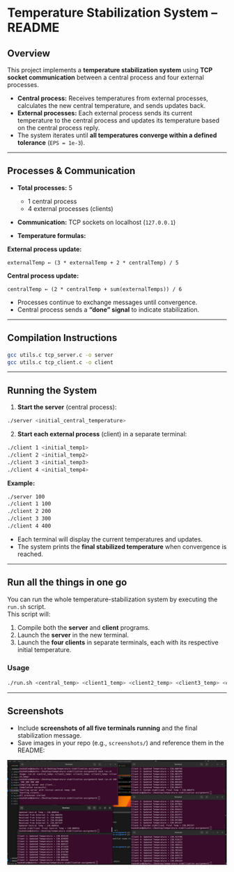 # Temperature Stabilization System – README

## Overview

This project implements a **temperature stabilization system** using **TCP socket communication** between a central process and four external processes.

* **Central process:** Receives temperatures from external processes, calculates the new central temperature, and sends updates back.
* **External processes:** Each external process sends its current temperature to the central process and updates its temperature based on the central process reply.
* The system iterates until **all temperatures converge within a defined tolerance** (`EPS = 1e-3`).

---

## Processes & Communication

* **Total processes:** 5

  * 1 central process
  * 4 external processes (clients)
* **Communication:** TCP sockets on localhost (`127.0.0.1`)
* **Temperature formulas:**

**External process update:**

```
externalTemp ← (3 * externalTemp + 2 * centralTemp) / 5
```

**Central process update:**

```
centralTemp ← (2 * centralTemp + sum(externalTemps)) / 6
```

* Processes continue to exchange messages until convergence.
* Central process sends a **“done” signal** to indicate stabilization.

---

## Compilation Instructions

```bash
gcc utils.c tcp_server.c -o server
gcc utils.c tcp_client.c -o client
```

---

## Running the System

1. **Start the server** (central process):

```bash
./server <initial_central_temperature>
```

2. **Start each external process** (client) in a separate terminal:

```bash
./client 1 <initial_temp1>
./client 2 <initial_temp2>
./client 3 <initial_temp3>
./client 4 <initial_temp4>
```

**Example:**

```bash
./server 100
./client 1 100
./client 2 200
./client 3 300
./client 4 400
```

* Each terminal will display the current temperatures and updates.
* The system prints the **final stabilized temperature** when convergence is reached.

---
## Run all the things in one go

You can run the whole temperature-stabilization system by executing the `run.sh` script.  
This script will:

1. Compile both the **server** and **client** programs.
2. Launch the **server** in the new terminal.
3. Launch the **four clients** in separate terminals, each with its respective initial temperature.

### Usage

```bash
./run.sh <central_temp> <client1_temp> <client2_temp> <client3_temp> <client4_temp>
```
---
## Screenshots

* Include **screenshots of all five terminals running** and the final stabilization message.
* Save images in your repo (e.g., `screenshots/`) and reference them in the README:

![Server running](output.png)